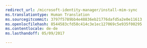 ```yaml
---
redirect_url: /microsoft-identity-manager/install-mim-sync
ms.translationtype: Human Translation
ms.sourcegitcommit: 3797f5789bb4e48836eb21776dafd5a2e0e11613
ms.openlocfilehash: 8544583cfd58c414c3e1ec127069c5e935f00295
ms.contentlocale: de-de
ms.lasthandoff: 05/09/2017

---
```



